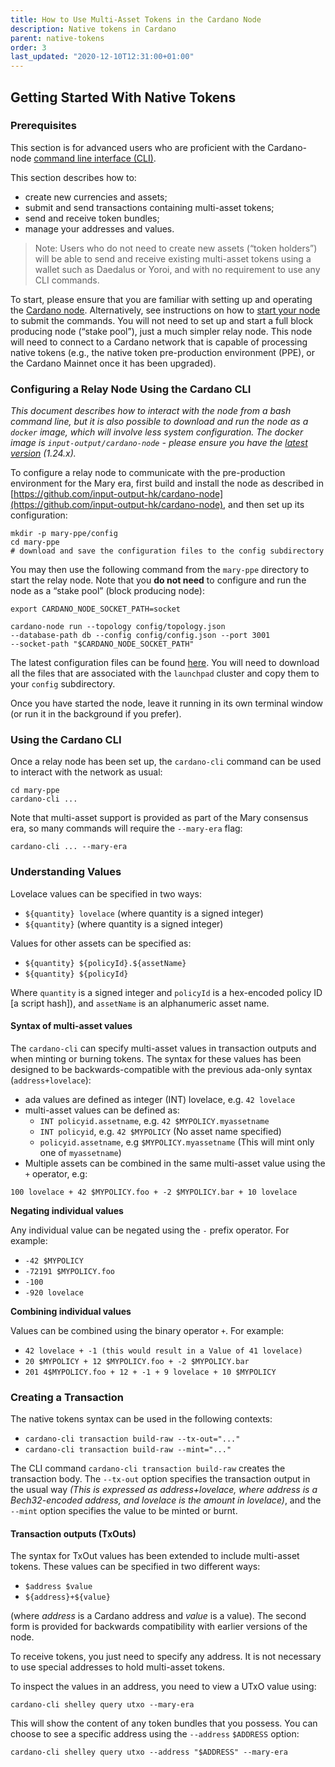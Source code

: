 ```yaml
---
title: How to Use Multi-Asset Tokens in the Cardano Node
description: Native tokens in Cardano
parent: native-tokens
order: 3
last_updated: "2020-12-10T12:31:00+01:00"
---
```


## Getting Started With Native Tokens

### Prerequisites

This section is for advanced users who are proficient with the Cardano-node [command line interface (CLI)](https://docs.cardano.org/projects/cardano-node/en/latest/reference/cardano-node-cli-reference.html).

This section describes how to:

- create new currencies and assets;
- submit and send transactions containing multi-asset tokens;
- send and receive token bundles;
- manage your addresses and values.

> Note: Users who do not need to create new assets (“token holders”) will be able to send and receive existing multi-asset tokens using a wallet such as Daedalus or Yoroi, and with no requirement to use any CLI commands.

To start, please ensure that you are familiar with setting up and operating the [Cardano node](https://github.com/input-output-hk/cardano-node). Alternatively, see instructions on how to [start your node](https://docs.cardano.org/projects/cardano-node/en/latest/stake-pool-operations/start_your_nodes.html) to submit the commands. You will not need to set up and start a full block producing node (“stake pool”), just a much simpler relay node. This node will need to connect to a Cardano network that is capable of processing native tokens (e.g., the native token pre-production environment (PPE), or the Cardano Mainnet once it has been upgraded).

### Configuring a Relay Node Using the Cardano CLI

*This document describes how to interact with the node from a bash command line, but it is also possible to download and run the node as a `docker` image, which will involve less system configuration. The docker image is `input-output/cardano-node` - please ensure you have the [latest version](https://github.com/input-output-hk/cardano-node/releases) (1.24.x).*

To configure a relay node to communicate with the pre-production environment for the Mary era, first build and install the node as described in [https://github.com/input-output-hk/cardano-node](https://github.com/input-output-hk/cardano-node), and then set up its configuration:  

```
mkdir -p mary-ppe/config
cd mary-ppe
# download and save the configuration files to the config subdirectory
```

You may then use the following command from the `mary-ppe` directory to start the relay node. Note that you **do not need** to configure and run the node as a “stake pool” (block producing node):

```
export CARDANO_NODE_SOCKET_PATH=socket
 
cardano-node run --topology config/topology.json  
--database-path db --config config/config.json --port 3001 
--socket-path "$CARDANO_NODE_SOCKET_PATH"
```

The latest configuration files can be found [here](https://hydra.iohk.io/job/Cardano/cardano-node/cardano-deployment/latest-finished/download/1/index.html). You will need to download all the files that are associated with the `launchpad` cluster and copy them to your `config` subdirectory.

Once you have started the node, leave it running in its own terminal window (or run it in the background if you prefer).

### Using the Cardano CLI

Once a relay node has been set up, the `cardano-cli` command can be used to interact with the network as usual: 

```
cd mary-ppe
cardano-cli ...
```

Note that multi-asset support is provided as part of the Mary consensus era, so many commands will require the `--mary-era` flag:

```
cardano-cli ... --mary-era
```

### Understanding Values

Lovelace values can be specified in two ways:

- `${quantity} lovelace` (where quantity is a signed integer)
- `${quantity}` (where quantity is a signed integer)

Values for other assets can be specified as:

- `${quantity} ${policyId}.${assetName}`
- `${quantity} ${policyId}` 

Where `quantity` is a signed integer and `policyId` is a hex-encoded policy ID [a script hash]), and `assetName` is an alphanumeric asset name.

#### Syntax of multi-asset values

The `cardano-cli` can specify multi-asset values in transaction outputs and when minting or burning tokens. The syntax for these values has been designed to be backwards-compatible with the previous ada-only syntax (`address+lovelace`):

- ada values are defined as integer (INT) lovelace, e.g. `42 lovelace`
- multi-asset values can be defined as:
  - `INT policyid.assetname`, e.g. `42 $MYPOLICY.myassetname`
  - `INT policyid`, e.g. `42 $MYPOLICY` (No asset name specified)
  - `policyid.assetname`, e.g `$MYPOLICY.myassetname` (This will mint only one of `myassetname`)
- Multiple assets can be combined in the same multi-asset value using the `+` operator, e.g:

`100 lovelace + 42 $MYPOLICY.foo + -2 $MYPOLICY.bar + 10 lovelace`

**Negating individual values**

Any individual value can be negated using the `-` prefix operator. For example:

- `-42 $MYPOLICY`
- `-72191 $MYPOLICY.foo`
- `-100`
- `-920 lovelace`

**Combining individual values**

Values can be combined using the binary operator `+`. For example:

- `42 lovelace + -1 (this would result in a Value of 41 lovelace)`
- `20 $MYPOLICY + 12 $MYPOLICY.foo + -2 $MYPOLICY.bar`
- `201 4$MYPOLICY.foo + 12 + -1 + 9 lovelace + 10 $MYPOLICY`



### Creating a Transaction

The native tokens syntax can be used in the following contexts:

- `cardano-cli transaction build-raw --tx-out="..."`
- `cardano-cli transaction build-raw --mint="..."`

The CLI command `cardano-cli transaction build-raw` creates the transaction body. The `--tx-out` option specifies the transaction output in the usual way *(This is expressed as address+lovelace, where address is a Bech32-encoded address, and lovelace is the amount in lovelace)*, and the `--mint` option specifies the value to be minted or burnt.

#### Transaction outputs (TxOuts)

The syntax for TxOut values has been extended to include multi-asset tokens. These values can be specified in two different ways:

- `$address $value`
- `${address}+${value}`

(where *address* is a Cardano address and *value* is a value). The second form is provided for backwards compatibility with earlier versions of the node.

To receive tokens, you just need to specify any address. It is not necessary to use special addresses to hold multi-asset tokens.


To inspect the values in an address, you need to view a UTxO value using:

```
cardano-cli shelley query utxo --mary-era
```

This will show the content of any token bundles that you possess. You can choose to see a specific address using the `--address` `$ADDRESS` option:

```
cardano-cli shelley query utxo --address "$ADDRESS" --mary-era
```
